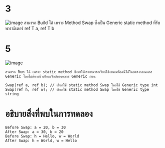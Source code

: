 # 3 #

![image](https://github.com/ThanaloekKaisai/03376836-OOP-2566-Lab-14/assets/144195683/7892c720-2c19-4404-8531-7d7c582f8de7)
สามารถ Build ได้ เพราะ Method Swap ซึ่งเป็น Generic static method ที่รับ พารามิเตอร์ ref T a, ref T b
# 5 # 

![image](https://github.com/ThanaloekKaisai/03376836-OOP-2566-Lab-14/assets/144195683/bb6a0581-afed-4ac5-8f93-8aaaad2a1c91)
```
สามารถ Run ได้ เพราะ static method ซึ่งทำให้เราสามารถเรียกใช้งานเมท็อดนี้ได้โดยตรงจากคลาส Generic โดยไม่ต้องสร้างอ็อบเจ็กต์ของคลาส Generic ก่อน

Swap(ref a, ref b); // เรียกใช้ static method Swap โดยใช้ Generic type int
Swap(ref h, ref w); // เรียกใช้ static method Swap โดยใช้ Generic type string
```

# อธิบายสิ่งที่พบในการทดลอง #
```
Before Swap: a = 20, b = 30 
After Swap: a = 30, b = 20
Before Swap: h = Hello, w = World
After Swap: h = World, w = Hello
